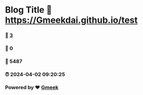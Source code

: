 # Blog Title :link: https://Gmeekdai.github.io/test 
### :page_facing_up: [3](https://Gmeekdai.github.io/test/tag.html) 
### :speech_balloon: 0 
### :hibiscus: 5487 
### :alarm_clock: 2024-04-02 09:20:25 
### Powered by :heart: [Gmeek](https://github.com/Meekdai/Gmeek)
